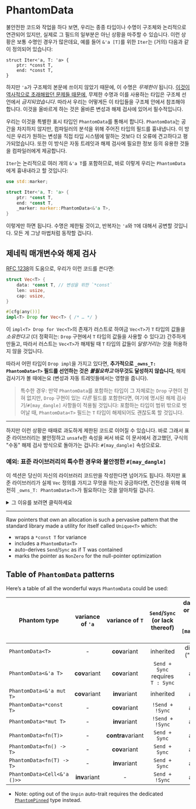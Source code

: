 # PhantomData

불안전한 코드와 작업을 하다 보면, 우리는 종종 타입이나 수명이 구조체와 논리적으로 연관되어 있지만, 실제로 그 필드의 일부분은 아닌 상황을 마주할 수 있습니다. 이런 상황은 보통 수명인 경우가 많은데요, 예를 들어 `&'a [T]`를 위한 `Iter`는 (거의) 다음과 같이 정의되어 있습니다:

```rust,compile_fail
struct Iter<'a, T: 'a> {
    ptr: *const T,
    end: *const T,
}
```

하지만 `'a`가 구조체의 본문에 쓰이지 않았기 때문에, 이 수명은 *무제한이* 됩니다. [이것이 역사적으로 초래해왔던 문제들 때문에][unused-param], 무제한 수명과 이를 사용하는 타입은 구조체 선언에서 *금지되었습니다*. 따라서 우리는 어떻게든 이 타입들을 구조체 안에서 참조해야 합니다. 
이것을 올바르게 하는 것은 올바른 변성과 해제 검사에 있어서 필수적입니다.

[unused-param]: https://rust-lang.github.io/rfcs/0738-variance.html#the-corner-case-unused-parameters-and-parameters-that-are-only-used-unsafely

우리는 이것을 특별한 표시 타입인 `PhantomData`를 통해서 합니다. `PhantomData`는 공간을 차지하지 않지만, 컴파일러의 분석을 위해 주어진 타입의 필드를 흉내냅니다. 이 방식은 우리가 원하는 변성을 직접 타입 시스템에 말하는 것보다 더 오류에 견고하다고 평가되었습니다. 또한 이 방식은 자동 트레잇과 해제 검사에 필요한 정보 등의 유용한 것들을 컴파일러에게 제공합니다.

`Iter`는 논리적으로 여러 개의 `&'a T`를 포함하므로, 바로 이렇게 우리는 `PhantomData`에게 흉내내라고 할 것입니다:

```rust
use std::marker;

struct Iter<'a, T: 'a> {
    ptr: *const T,
    end: *const T,
    _marker: marker::PhantomData<&'a T>,
}
```

이렇게만 하면 됩니다. 수명은 제한될 것이고, 반복자는 `'a`와 `T`에 대해서 공변할 것입니다. 모든 게 그냥 마법처럼 동작할 겁니다.

## 제네릭 매개변수와 해제 검사

[RFC 1238](https://rust-lang.github.io/rfcs/1238-nonparametric-dropck.html)의 도움으로, 우리가 이런 코드를 쓴다면:

```rust
struct Vec<T> {
    data: *const T, // 변성을 위한 `*const`
    len: usize,
    cap: usize,
}

#[cfg(any())]
impl<T> Drop for Vec<T> { /* … */ }
```
이 `impl<T> Drop for Vec<T>`의 존재가 러스트로 하여금 `Vec<T>`가 `T` 타입의 값들을 *소유한다고* (더 정확히는: `Drop` 구현에서 `T` 타입의 값들을 사용할 수 있다고) 간주하게 만들고, 따라서 러스트는 `Vec<T>`가 해제될 때 
`T` 타입의 값들이 *달랑거리는* 것을 허용하지 않을 것입니다.

따라서 어떤 타입이 `Drop impl`을 가지고 있다면, **추가적으로 `_owns_T: PhantomData<T>` 필드를 선언하는 것은 *불필요하고* 아무것도 달성하지 않습니다**, 해제 검사기가 볼 때에는요 (변성과 자동 트레잇들에서는 영향을 줍니다).
 
> 특수한 경우: 만약 `PhantomData`를 포함하는 타입이 그 자체로는 `Drop` 구현이 전혀 없지만, `Drop` 구현이 있는 _다른_ 필드를 포함한다면, 여기에 명시된
해제 검사기/`#[may_dangle]` 사항들이 적용될 것입니다: 포함하는 타입이 범위 밖으로 벗어날 때, `PhantomData<T>`
필드는 `T` 타입이 해제되어도 괜찮도록 할 것입니다.
___

하지만 이런 상황은 때때로 과도하게 제한된 코드로 이어질 수 있습니다. 바로 그래서 표준 라이브러리는 불안정하고 `unsafe`한 속성을 써서 바로 이 문서에서 경고했던, 구식의 "수동" 해제 검사 방식으로 돌아가는 겁니다: 
`#[may_dangle]` 속성으로요.

### 예외: 표준 라이브러리의 특수한 경우와 불안정한 `#[may_dangle]`

이 섹션은 당신이 자신의 라이브러리 코드만을 작성한다면 넘어가도 됩니다. 하지만 표준 라이브러리가 실제 `Vec` 정의를 가지고 무엇을 하는지 궁금하다면, 건전성을 위해 여전히 `_owns_T: PhantomData<T>`가 필요하다는 것을 
알아차릴 겁니다.

<details><summary>그 이유를 보려면 클릭하세요</summary>

다음의 예제를 생각해 봅시다:

```rust
fn main() {
    let mut v: Vec<&str> = Vec::new();
    let s: String = "Short-lived".into();
    v.push(&s);
    drop(s);
} // <- `v` 는 여기서 해제됩니다
```

정석적으로 `impl<T> Drop for Vec<T> {`를 정의하면, 위의 코드는 [부정됩니다][is-denied].

[is-denied]: https://rust.godbolt.org/z/ans15Kqz3

확실히 이런 경우에서는, 우리는 `Vec</* T = */ &'s str>`, 즉 `str`의 `'s`만큼 사는 레퍼런스들의 벡터를 가지고 있습니다. 하지만 `let s: String`에서는, 이것이 `Vec`보다 먼저 해제되고, 
`impl<'s> Drop for Vec<&'s str> {`의 정의가 사용됩니다.

이것이 의미하는 것은 만약 이런 `Drop` 구현이 사용된다면, _파기된_, 혹은 _달랑거리는_ 수명 `'s`로 작업을 할 것이라는 점입니다. 하지만 이것은 함수 시그니처에 있는 모든 러스트 레퍼런스는 기본적으로 달랑거리지 않고 역참조해도 문제가 없다는 
러스트 규칙에 반대됩니다.

따라서 러스트는 보수적으로 이 코드를 부정할 수밖에 없습니다.

그런데 실제 `Vec`의 경우에서, `Drop` 구현은 `&'s str`에 대해 신경쓰지 않는데, _이는 `&'s str`이 따로 `Drop` 구현이 없기 때문입니다_: `Vec`의 `Drop` 구현은 그저 버퍼를 해제하고 싶을 뿐이죠.

즉, `Vec`의 경우를 특별하게 구분해서, 또는 `Vec`의 특수한 성질을 이용해서 위의 코드가 컴파일되면 좋겠네요: `Vec`이 _가지고 있는 `&'s str`들을 해제될 때 사용하지 않도록 약속할 수도 있겠어요_.

이 약속은 `#[may_dangle]`로 표현될 수 있는 `unsafe`한 약속입니다:

```rust ,ignore
unsafe impl<#[may_dangle] 's> Drop for Vec<&'s str> { /* … */ }
```

아니면 좀더 일반적으로 표현하자면:

```rust ,ignore
unsafe impl<#[may_dangle] T> Drop for Vec<T> { /* … */ }
```

이것이 러스트의 해제 검사기가 해제되는 값의 타입 매개변수가 달랑거리지 않도록 하는, 보수적인 추측에서 탈출하도록 하는 `unsafe`한 방법입니다.



And when this is done, such as in the standard library, we need to be careful in the
case where `T` has drop glue of its own. In this instance, imagine replacing the
`&'s str`s with a `struct PrintOnDrop<'s> /* = */ (&'s str);` which would have a
`Drop` impl wherein the inner `&'s str` would be dereferenced and printed to the screen.

Indeed, `Drop for Vec<T> {`, before deallocating the backing buffer, does have to transitively
drop each `T` item when it has drop glue; in the case of `PrintOnDrop<'s>`, it means that
`Drop for Vec<PrintOnDrop<'s>>` has to transitively drop the `PrintOnDrop<'s>`s elements before
deallocating the backing buffer.

So when we said that `'s` `#[may_dangle]`, it was an excessively loose statement. We'd rather want
to say: "`'s` may dangle provided it not be involved in some transitive drop glue". Or, more generally,
"`T` may dangle provided it not be involved in some transitive drop glue". This "exception to the
exception" is a pervasive situation whenever **we own a `T`**. That's why Rust's `#[may_dangle]` is
smart enough to know of this opt-out, and will thus be disabled _when the generic parameter is held
in an owned fashion_ by the fields of the struct.

Hence why the standard library ends up with:

```rust
# #[cfg(any())]
// we pinky-swear not to use `T` when dropping a `Vec`…
unsafe impl<#[may_dangle] T> Drop for Vec<T> {
    fn drop(&mut self) {
        unsafe {
            if mem::needs_drop::<T>() {
                /* … except here, that is, … */
                ptr::drop_in_place::<[T]>(/* … */);
            }
            // …
            dealloc(/* … */)
            // …
        }
    }
}

struct Vec<T> {
    // … except for the fact that a `Vec` owns `T` items and
    // may thus be dropping `T` items on drop!
    _owns_T: core::marker::PhantomData<T>,

    ptr: *const T, // `*const` for variance (but this does not express ownership of a `T` *per se*)
    len: usize,
    cap: usize,
}
```

</details>

___

Raw pointers that own an allocation is such a pervasive pattern that the
standard library made a utility for itself called `Unique<T>` which:

* wraps a `*const T` for variance
* includes a `PhantomData<T>`
* auto-derives `Send`/`Sync` as if T was contained
* marks the pointer as `NonZero` for the null-pointer optimization

## Table of `PhantomData` patterns

Here’s a table of all the wonderful ways `PhantomData` could be used:

| Phantom type                | variance of `'a` | variance of `T`   | `Send`/`Sync`<br/>(or lack thereof)       | dangling `'a` or `T` in drop glue<br/>(_e.g._, `#[may_dangle] Drop`) |
|-----------------------------|:----------------:|:-----------------:|:-----------------------------------------:|:------------------------------------------------:|
| `PhantomData<T>`            | -                | **cov**ariant     | inherited                                 | disallowed ("owns `T`")                          |
| `PhantomData<&'a T>`        | **cov**ariant    | **cov**ariant     | `Send + Sync`<br/>requires<br/>`T : Sync` | allowed                                          |
| `PhantomData<&'a mut T>`    | **cov**ariant    | **inv**ariant     | inherited                                 | allowed                                          |
| `PhantomData<*const T>`     | -                | **cov**ariant     | `!Send + !Sync`                           | allowed                                          |
| `PhantomData<*mut T>`       | -                | **inv**ariant     | `!Send + !Sync`                           | allowed                                          |
| `PhantomData<fn(T)>`        | -                | **contra**variant | `Send + Sync`                             | allowed                                          |
| `PhantomData<fn() -> T>`    | -                | **cov**ariant     | `Send + Sync`                             | allowed                                          |
| `PhantomData<fn(T) -> T>`   | -                | **inv**ariant     | `Send + Sync`                             | allowed                                          |
| `PhantomData<Cell<&'a ()>>` | **inv**ariant    | -                 | `Send + !Sync`                            | allowed                                          |

  - Note: opting out of the `Unpin` auto-trait requires the dedicated [`PhantomPinned`] type instead.

[`PhantomPinned`]: ../core/marker/struct.PhantomPinned.html
